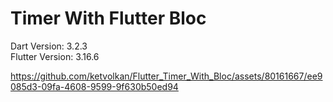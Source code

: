 # Timer With Flutter Bloc
Dart Version: 3.2.3 <br>
Flutter Version: 3.16.6 <br>

https://github.com/ketvolkan/Flutter_Timer_With_Bloc/assets/80161667/ee9085d3-09fa-4608-9599-9f630b50ed94


